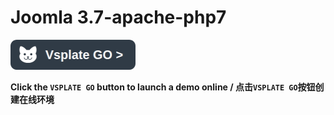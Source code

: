# Joomla 3.7-apache-php7

<a href="https://www.vsplate.com/?docker-compose=https://github.com/vsplate/dcenvs/joomla/3.7-apache-php7"><img alt="VSPLATE GO" src="https://raw.githubusercontent.com/vsplate/images/master/vsgo_btn.png" width="200px"></a>

**Click the `VSPLATE GO` button to launch a demo online / 点击`VSPLATE GO`按钮创建在线环境**